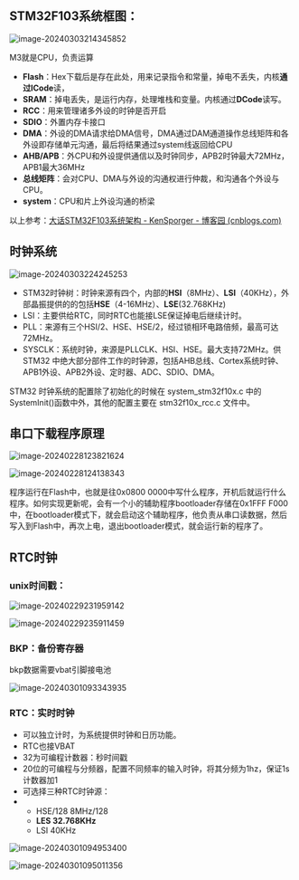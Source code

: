 ## STM32F103系统框图：

![image-20240303214345852](readme.assets/image-20240303214345852.png)

M3就是CPU，负责运算

-   **Flash**：Hex下载后是存在此处，用来记录指令和常量，掉电不丢失，内核**通过ICode**读，
-   **SRAM**：掉电丢失，是运行内存，处理堆栈和变量。内核通过**DCode**读写。
-   **RCC**：用来管理诸多外设的时钟是否开启
-   **SDIO**：外置内存卡接口
-   **DMA**：外设的DMA请求给DMA信号，DMA通过DAM通道操作总线矩阵和各外设即存储单元沟通，最后将结果通过system线返回给CPU
-   **AHB/APB**：外CPU和外设提供通信以及时钟同步，APB2时钟最大72MHz，APB1最大36MHz
-   **总线矩阵**：会对CPU、DMA与外设的沟通权进行仲裁，和沟通各个外设与CPU。
-   **system**：CPU和片上外设沟通的桥梁

以上参考：[大话STM32F103系统架构 - KenSporger - 博客园 (cnblogs.com)](https://www.cnblogs.com/kensporger/p/12252612.html)

## 时钟系统

![image-20240303224245253](readme.assets/image-20240303224245253.png)

-   STM32时钟树：时钟来源有四个，内部的**HSI**（8MHz）、**LSI**（40KHz），外部晶振提供的的包括**HSE**（4-16MHz）、**LSE**(32.768KHz)
-   LSI：主要供给RTC，同时RTC也能接LSE保证掉电后继续计时。
-   PLL：来源有三个HSI/2、HSE、HSE/2，经过锁相环电路倍频，最高可达72MHz。
-   SYSCLK：系统时钟，来源是PLLCLK、HSI、HSE。最大支持72MHz。供 STM32 中绝大部分部件工作的时钟源，包括AHB总线、Cortex系统时钟、APB1外设、APB2外设、定时器、ADC、SDIO、DMA。

STM32 时钟系统的配置除了初始化的时候在 system_stm32f10x.c 中的 SystemInit()函数中外，其他的配置主要在 stm32f10x_rcc.c 文件中。

## 串口下载程序原理

![image-20240228123821624](readme.assets/image-20240228123821624.png)



![image-20240228124138343](readme.assets/image-20240228124138343.png)

程序运行在Flash中，也就是往0x0800 0000中写什么程序，开机后就运行什么程序。如何实现更新呢，会有一个小的辅助程序bootloader存储在0x1FFF F000中，在bootloader模式下，就会启动这个辅助程序，他负责从串口读数据，然后写入到Flash中，再次上电，退出bootloader模式，就会运行新的程序了。

## RTC时钟

### unix时间戳：

![image-20240229231959142](readme.assets/image-20240229231959142.png)

![image-20240229235911459](readme.assets/image-20240229235911459.png)



### BKP：备份寄存器

bkp数据需要vbat引脚接电池

![image-20240301093343935](readme.assets/image-20240301093343935.png)

### RTC：实时时钟

-   可以独立计时，为系统提供时钟和日历功能。
-   RTC也接VBAT
-   32为可编程计数器：秒时间戳
-   20位的可编程与分频器，配置不同频率的输入时钟，将其分频为1hz，保证1s计数器加1
-   可选择三种RTC时钟源：
-   -   HSE/128  8MHz/128
    -   **LES 32.768KHz**
    -   LSI  40KHz

![image-20240301094953400](readme.assets/image-20240301094953400.png)

![image-20240301095011356](readme.assets/image-20240301095011356.png)

